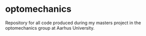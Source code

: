 # optomechanics
Repository for all code produced during my masters project in the optomechanics group at Aarhus University.
